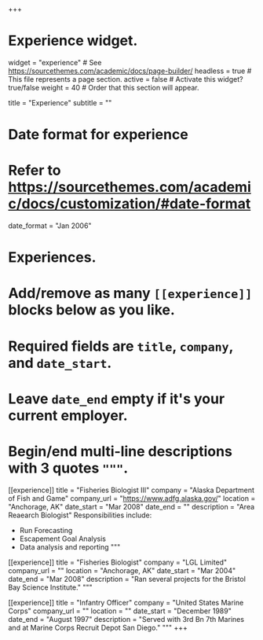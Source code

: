 +++
# Experience widget.
widget = "experience"  # See https://sourcethemes.com/academic/docs/page-builder/
headless = true  # This file represents a page section.
active = false  # Activate this widget? true/false
weight = 40  # Order that this section will appear.

title = "Experience"
subtitle = ""

# Date format for experience
#   Refer to https://sourcethemes.com/academic/docs/customization/#date-format
date_format = "Jan 2006"

# Experiences.
#   Add/remove as many `[[experience]]` blocks below as you like.
#   Required fields are `title`, `company`, and `date_start`.
#   Leave `date_end` empty if it's your current employer.
#   Begin/end multi-line descriptions with 3 quotes `"""`.
[[experience]]
  title = "Fisheries Biologist III"
  company = "Alaska Department of Fish and Game"
  company_url = "https://www.adfg.alaska.gov/"
  location = "Anchorage, AK"
  date_start = "Mar 2008"
  date_end = ""
  description = "Area Reaearch Biologist"
  Responsibilities include:
  
  * Run Forecasting
  * Escapement Goal Analysis
  * Data analysis and reporting
  """

[[experience]]
  title = "Fisheries Biologist"
  company = "LGL Limited"
  company_url = ""
  location = "Anchorage, AK"
  date_start = "Mar 2004"
  date_end = "Mar 2008"
  description = "Ran several projects for the Bristol Bay Science Institute."
  """

[[experience]]
  title = "Infantry Officer"
  company = "United States Marine Corps"
  company_url = ""
  location = ""
  date_start = "December 1989"
  date_end = "August 1997"
  description = "Served with 3rd Bn 7th Marines and at Marine Corps Recruit Depot San Diego."
  """
+++
